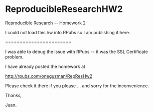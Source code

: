 ReproducibleResearchHW2
=======================

Reproducible Research -- Homework 2

I could not load this hw into RPubs so I am publishing it here.

=======================

I was able to debug the issue with RPubs -- it was the SSL Certificate problem.

I have already posted the homework at

http://rpubs.com/oneguzman/RepResHw2

Please check it there if you please ... and sorry for the inconvenience.

Thanks,

Juan.